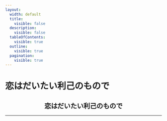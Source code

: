 ```yaml
---
layout:
  width: default
  title:
    visible: false
  description:
    visible: false
  tableOfContents:
    visible: true
  outline:
    visible: true
  pagination:
    visible: true
---
```


# 恋はだいたい利己のもので

<h2 align="center">恋はだいたい利己のもので</h2>

---
